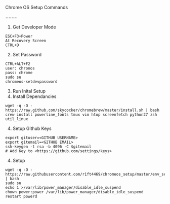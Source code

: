 Chrome OS Setup Commands

====

1. Get Developer Mode
```
ESC+F3+Power
At Recovery Screen
CTRL+D
```
2. Set Password
```
CTRL+ALT+F2
user: chronos
pass: chrome
sudo su
chromeos-setdevpassword
```
3. Run Inital Setup
4. Install Dependancies
```
wget -q -O - https://raw.github.com/skycocker/chromebrew/master/install.sh | bash
crew install powerline_fonts tmux vim htop screenfetch python27 zsh util_linux 
```
4. Setup Github Keys
```
export gituser=<GITHUB USERNAME>
export gitemail=<GITHUB EMAIL>
ssh-keygen -t rsa -b 4096 -C $gitemail
# Add Key to <https://github.com/settings/keys>
```
4. Setup
```
wget -q -O - https://raw.githubusercontent.com/r1ft4469/chromeos_setup/master/env_setup.sh | bash
sudo su                                                                      
echo 1 >/var/lib/power_manager/disable_idle_suspend                          
chown power:power /var/lib/power_manager/disable_idle_suspend               
restart powerd                                                                 
```
